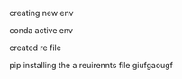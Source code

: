 creating new env

conda active env

created re file



pip installing the a reuirennts file
giufgaougf